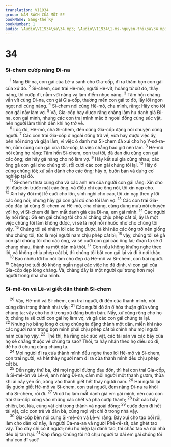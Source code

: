 ```yaml
---
translation: VI1934
group: NĂM SÁCH CỦA MÔI-SE
bookName: Sáng-thế Ký 
bookNumber: 1
audio: \Audio\VI1934\sa\34.mp3; \Audio\VI1934\1-ms-nguyen-thi\sa\34.mp3
---
```


<div class="title"><h1>34</h1><h3>Si-chem cướp nàng Đi-na</h3></div>
<span class="verse sa_34_1"> <sup>1</sup> Nàng Đi-na, con gái của Lê-a sanh cho Gia-cốp, đi ra thăm bọn con gái của xứ đó. </span>
<span class="verse sa_34_2"><sup>2</sup> Si-chem, con trai Hê-mô, người Hê-vít, hoàng tử xứ đó, thấy nàng, thì cướp đi, nằm với nàng và làm điếm nhục nàng. </span>
<span class="verse sa_34_3"><sup>3</sup> Tâm hồn chàng vấn vít cùng Đi-na, con gái Gia-cốp, thương mến con gái tơ đó, lấy lời ngon ngọt nói cùng nàng. </span>
<span class="verse sa_34_4"><sup>4</sup> Si-chem nói cùng Hê-mô, cha mình, rằng: Hãy cho tôi con gái nầy làm vợ. </span>
<span class="verse sa_34_5"><sup>5</sup> Vả, Gia-cốp hay được rằng chàng làm hư danh giá Đi-na, con gái mình, nhưng các con trai mình mắc ở ngoài đồng cùng súc vật, nên người làm thinh đến khi họ trở về. <br/></span>
<span class="verse sa_34_6"> <sup>6</sup> Lúc đó, Hê-mô, cha Si-chem, đến cùng Gia-cốp đặng nói chuyện cùng người. </span>
<span class="verse sa_34_7"><sup>7</sup> Các con trai Gia-cốp ở ngoài đồng trở về, vừa hay được việc ấy, bèn nổi nóng và giận lắm, vì việc ô danh mà Si-chem đã xui cho họ Y-sơ-ra-ên, nằm cùng con gái của Gia-cốp, là việc chẳng bao giờ nên làm. </span>
<span class="verse sa_34_8"><sup>8</sup> Hê-mô nói cùng họ rằng: Tâm hồn Si-chem, con trai tôi, đã dan díu cùng con gái các ông; xin hãy gả nàng cho nó làm vợ. </span>
<span class="verse sa_34_9"><sup>9</sup> Hãy kết sui gia cùng nhau; các ông gả con gái cho chúng tôi, rồi cưới các con gái chúng tôi lại. </span>
<span class="verse sa_34_10"><sup>10</sup> Hãy ở cùng chúng tôi; xứ sẵn dành cho các ông; hãy ở, buôn bán và dựng cơ nghiệp tại đó. <br/></span>
<span class="verse sa_34_11"> <sup>11</sup> Si-chem thưa cùng cha và các anh em của người con gái rằng: Xin cho tôi được ơn trước mặt các ông, và điều chi các ông nói, tôi xin nạp cho. </span>
<span class="verse sa_34_12"><sup>12</sup> Xin hãy đòi một lễ cưới cho lớn, sính nghi cho cao, tôi xin nạp theo y lời các ông nói; nhưng hãy gả con gái đó cho tôi làm vợ. </span>
<span class="verse sa_34_13"><sup>13</sup> Các con trai Gia-cốp đáp lại cùng Si-chem và Hê-mô, cha chàng, cùng dùng mưu nói chuyện với họ, vì Si-chem đã làm mất danh giá của Đi-na, em gái mình. </span>
<span class="verse sa_34_14"><sup>14</sup> Các người ấy nói rằng: Gả em gái chúng tôi cho ai chẳng chịu phép cắt bì, ấy là một việc chúng tôi làm không được, vì sẽ là một nỗi nhuốc nhơ cho chúng tôi vậy. </span>
<span class="verse sa_34_15"><sup>15</sup> Chúng tôi sẽ nhậm lời các ông được, là khi nào các ông trở nên giống như chúng tôi, tức là mọi người nam chịu phép cắt bì; </span>
<span class="verse sa_34_16"><sup>16</sup> vậy, chúng tôi sẽ gả con gái chúng tôi cho các ông, và sẽ cưới con gái các ông lại; đoạn ta sẽ ở chung nhau, thành ra một dân mà thôi. </span>
<span class="verse sa_34_17"><sup>17</sup> Còn nếu không khứng nghe theo lời, và không chịu phép cắt bì, thì chúng tôi bắt con gái lại và đi ở nơi khác. <br/></span>
<span class="verse sa_34_18"> <sup>18</sup> Bao nhiêu lời họ nói làm cho đẹp dạ Hê-mô và Si-chem, con trai người. </span>
<span class="verse sa_34_19"><sup>19</sup> Chàng trẻ tuổi đó không ngần ngại các việc họ đã định, vì con gái của Gia-cốp đẹp lòng chàng. Vả, chàng đây là một người quí trọng hơn mọi người trong nhà cha mình. <br/></span>
<div class="title"><h3>Si-mê-ôn và Lê-vi giết dân thành Si-chem</h3></div>
<span class="verse sa_34_20"> <sup>20</sup> Vậy, Hê-mô và Si-chem, con trai người, đi đến cửa thành mình, nói cùng dân trong thành như vầy: </span>
<span class="verse sa_34_21"><sup>21</sup> Các người đó ăn ở hòa thuận giữa vòng chúng ta; vậy cho họ ở trong xứ đặng buôn bán. Nầy, xứ cũng rộng cho họ ở; chúng ta sẽ cưới con gái họ làm vợ, và gả các con gái chúng ta lại. </span>
<span class="verse sa_34_22"><sup>22</sup> Nhưng họ bằng lòng ở cùng chúng ta đặng thành một dân, miễn khi nào các người nam trong bọn mình phải chịu phép cắt bì chính như mọi người nam của họ vậy. </span>
<span class="verse sa_34_23"><sup>23</sup> Thế thì, há rằng các súc vật, các tài sản và các bầy của họ sẽ chẳng thuộc về chúng ta sao? Thôi, ta hãy nhận theo họ điều đó đi, để họ ở chung cùng chúng ta. <br/></span>
<span class="verse sa_34_24"> <sup>24</sup> Mọi người đi ra cửa thành mình đều nghe theo lời Hê-mô và Si-chem, con trai người, và hết thảy người nam đi ra cửa thành mình đều chịu phép cắt bì. <br/></span>
<span class="verse sa_34_25"> <sup>25</sup> Đến ngày thứ ba, khi mọi người đương đau đớn, thì hai con trai Gia-cốp, là Si-mê-ôn và Lê-vi, anh nàng Đi-na, cầm mỗi người một thanh gươm, thừa khi ai nấy yên ổn, xông vào thành giết hết thảy người nam. </span>
<span class="verse sa_34_26"><sup>26</sup> Hai người lại lấy gươm giết Hê-mô và Si-chem, con trai người, đem nàng Đi-na ra khỏi nhà Si-chem, rồi đi. </span>
<span class="verse sa_34_27"><sup>27</sup> Vì cớ họ làm mất danh giá em gái mình, nên các con trai Gia-cốp xông vào những xác chết và phá cướp thành; </span>
<span class="verse sa_34_28"><sup>28</sup> bắt các bầy chiên, bò, lừa, cùng vật chi trong thành và ngoài đồng; </span>
<span class="verse sa_34_29"><sup>29</sup> cướp đem đi hết tài vật, các con trẻ và đàn bà, cùng mọi vật chi ở trong nhà vậy. <br/></span>
<span class="verse sa_34_30"> <sup>30</sup> Gia-cốp bèn nói cùng Si-mê-ôn và Lê-vi rằng: Bây xui cho tao bối rối, làm cho dân xứ nầy, là người Ca-na-an và người Phê-rê-sít, oán ghét tao vậy. Tao đây chỉ có ít người; nếu họ hiệp lại đánh tao, thì chắc tao và nội nhà đều bị tàn hại. </span>
<span class="verse sa_34_31"><sup>31</sup> Đáp rằng: Chúng tôi nỡ chịu người ta đãi em gái chúng tôi như con đĩ sao? <br/></span>

